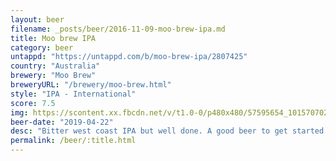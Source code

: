 ```yaml
---
layout: beer
filename: _posts/beer/2016-11-09-moo-brew-ipa.md
title: Moo brew IPA
category: beer
untappd: "https://untappd.com/b/moo-brew-ipa/2807425"
country: "Australia"
brewery: "Moo Brew"
breweryURL: "/brewery/moo-brew.html"
style: "IPA - International"
score: 7.5
img: https://scontent.xx.fbcdn.net/v/t1.0-0/p480x480/57595654_10157070262828745_2876092916684554240_n.jpg?_nc_cat=101&_nc_ht=scontent.xx&oh=3e9f5a285b3ea4dfcf61e6d535ae69e4&oe=5D3C9327
beer-date: "2019-04-22"
desc: "Bitter west coast IPA but well done. A good beer to get started with IPA"
permalink: /beer/:title.html
---
```

